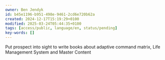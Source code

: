 ```yaml
---
owner: Ben Jendyk
id: b45e1196-b951-498e-9461-2cd6e720b62a
created: 2024-12-17T15:19:29+0100
modified: 2025-03-24T05:44:35+0100
tags: [access/public, language/en, status/pending]
key-words: []
---
```


Put prospect into sight to write books about adaptive command matrix, Life Management System and Master Content